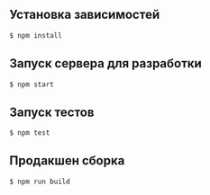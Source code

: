 ## Установка зависимоcтей

```sh
$ npm install
```

## Запуск сервера для разработки

```sh
$ npm start
```

## Запуск тестов

```sh
$ npm test
```

## Продакшен сборка

```sh
$ npm run build
```
